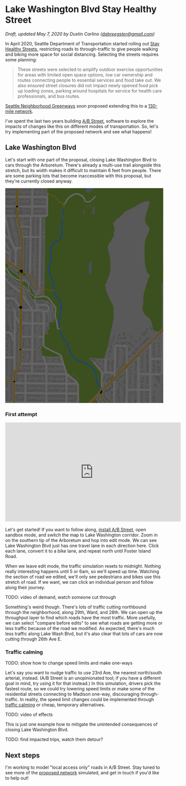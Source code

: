 # Lake Washington Blvd Stay Healthy Street

_Draft, updated May 7, 2020 by Dustin Carlino (<dabreegster@gmail.com>)_

In April 2020, Seattle Department of Transportation started rolling out
[Stay Healthy Streets](https://sdotblog.seattle.gov/2020/04/16/announcing-stay-healthy-streets/),
restricting roads to through-traffic to give people walking and biking more
space for social distancing. Selecting the streets requires some planning:

> These streets were selected to amplify outdoor exercise opportunities for
> areas with limited open space options, low car ownership and routes connecting
> people to essential services and food take out. We also ensured street
> closures did not impact newly opened food pick up loading zones, parking
> around hospitals for service for health care professionals, and bus routes.

[Seattle Neighborhood Greenways](http://seattlegreenways.org/socialdistancingstreets/)
soon proposed extending this to a
[130-mile network](https://drive.google.com/open?id=1HQMnagRf8EbS1nouqCMLl4LZr0QE8VrC&usp=sharing).

I've spent the last two years building [A/B Street](https://abstreet.org),
software to explore the impacts of changes like this on different modes of
transportation. So, let's try implementing part of the proposed network and see
what happens!

## Lake Washington Blvd

Let's start with one part of the proposal, closing Lake Washington Blvd to cars
through the Arboretum. There's already a multi-use trail alongside this stretch,
but its width makes it difficult to maintain 6 feet from people. There are some
parking lots that become inaccessible with this proposal, but they're currently
closed anyway.

![edits](edits.gif)

### First attempt

<iframe width="560" height="315" src="https://www.youtube.com/embed/PU0iT-_3-es" frameborder="0" allow="autoplay; encrypted-media" allowfullscreen></iframe>

Let's get started! If you want to follow along,
[install A/B Street](/docs/instructions.md), open sandbox mode, and switch the
map to Lake Washington corridor. Zoom in on the southern tip of the Arboretum
and hop into edit mode. We can see Lake Washington Blvd just has one travel lane
in each direction here. Click each lane, convert it to a bike lane, and repeat
north until Foster Island Road.

When we leave edit mode, the traffic simulation resets to midnight. Nothing
really interesting happens until 5 or 6am, so we'll speed up time. Watching the
section of road we edited, we'll only see pedestrians and bikes use this stretch
of road. If we want, we can click an individual person and follow along their
journey.

TODO: video of demand, watch someone cut through

Something's weird though. There's lots of traffic cutting northbound through the
neighborhood, along 29th, Ward, and 28th. We can open up the throughput layer to
find which roads have the most traffic. More usefully, we can select "compare
before edits" to see what roads are getting more or less traffic because of the
road we modified. As expected, there's much less traffic along Lake Wash Blvd,
but it's also clear that lots of cars are now cutting through 26th Ave E.

### Traffic calming

TODO: show how to change speed limits and make one-ways

Let's say you want to nudge traffic to use 23rd Ave, the nearest north/south
arterial, instead. (A/B Street is an unopinionated tool; if you have a different
goal in mind, try using it for that instead.) In this simulation, drivers pick
the fastest route, so we could try lowering speed limits or make some of the
residential streets connecting to Madison one-way, discouraging through-traffic.
In reality, the speed limit changes could be implemented through
[traffic calming](https://streetsillustrated.seattle.gov/design-standards/trafficcalming/)
or cheap, temporary alternatives.

TODO: video of effects

This is just one example how to mitigate the unintended consequences of closing
Lake Washington Blvd.

TODO: find impacted trips, watch them detour?

## Next steps

I'm working to model "local access only" roads in A/B Street. Stay tuned to see
more of the
[proposed network](https://drive.google.com/open?id=1HQMnagRf8EbS1nouqCMLl4LZr0QE8VrC&usp=sharing)
simulated, and get in touch if you'd like to help out!
